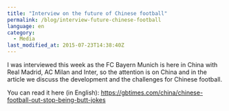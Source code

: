 ```yaml
---
title: "Interview on the future of Chinese football"
permalink: /blog/interview-future-chinese-football
language: en
category:
  - Media
last_modified_at: 2015-07-23T14:38:40Z
---
```


I was interviewed this week as the FC Bayern Munich is here in China with Real Madrid, AC Milan and Inter, so the attention is on China and in the article we discuss the development and the challenges for Chinese football.

You can read it here (in English): <https://gbtimes.com/china/chinese-football-out-stop-being-butt-jokes>
